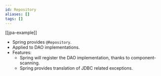 ```yaml
---
id: Repository
aliases: []
tags: []
---
```


[[jpa-example]]

- Spring provides `@Repository`.
- Applied to DAO implementations.
- Features:
    - Spring will register the DAO implementation, thanks to component-scanning.
    - Spring provides translation of JDBC related exceptions.
